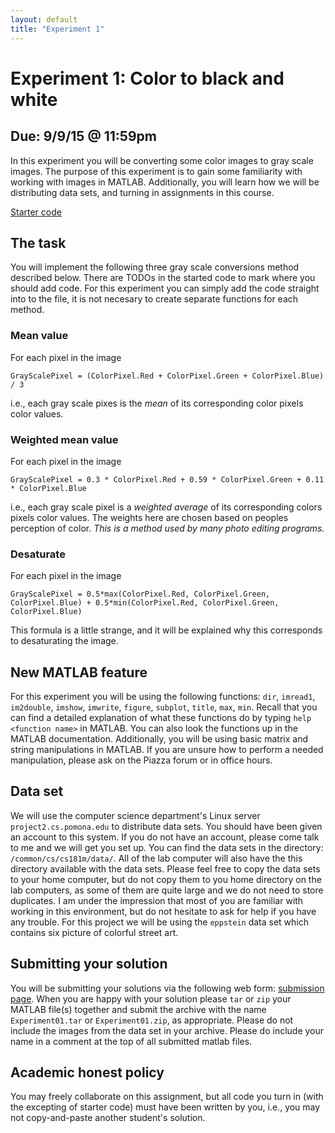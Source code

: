 ```yaml
---
layout: default
title: "Experiment 1"
---
```


# Experiment 1: Color to black and white

## Due: 9/9/15 @ 11:59pm

In this experiment you will be converting some color images to gray scale
images. The purpose of this experiment is to gain some familiarity with working
with images in MATLAB. Additionally, you will learn how we will be distributing
data sets, and turning in assignments in this course.

[Starter code](experiment_01.m)

## The task
You will implement the following three gray scale conversions method described below. There are TODOs in the started code to mark where you should add code. For this experiment you can simply add the code straight into to the file, it is not necesary to create separate functions for each method.

### Mean value

For each pixel in the image

~~~~
GrayScalePixel = (ColorPixel.Red + ColorPixel.Green + ColorPixel.Blue) / 3
~~~~

i.e., each gray scale pixes is the *mean* of its corresponding color pixels color values.

### Weighted mean value
For each pixel in the image

~~~~
GrayScalePixel = 0.3 * ColorPixel.Red + 0.59 * ColorPixel.Green + 0.11 * ColorPixel.Blue
~~~~

i.e., each gray scale pixel is a *weighted average* of its corresponding colors pixels color values. The weights here are chosen based on peoples perception of color. _This is a method used by many photo editing programs._

### Desaturate
For each pixel in the image

~~~~
GrayScalePixel = 0.5*max(ColorPixel.Red, ColorPixel.Green, ColorPixel.Blue) + 0.5*min(ColorPixel.Red, ColorPixel.Green, ColorPixel.Blue)
~~~~

This formula is a little strange, and it will be explained why this corresponds to desaturating the image.

## New MATLAB feature
For this experiment you will be using the following functions:
`dir`, `imread1`, `im2double`, `imshow`, `imwrite`, `figure`, `subplot`,
`title`, `max`, `min`. Recall that you can find a detailed explanation of what these functions
do by typing `help <function name>` in MATLAB. You can also look the functions
up in the MATLAB documentation. Additionally, you will be using basic matrix and string manipulations in MATLAB. If you are unsure how to perform a needed 
manipulation, please ask on the Piazza forum or in office hours.

## Data set
We will use the computer science department's Linux server `project2.cs.pomona.edu` to distribute data sets. You should  have been given an account to this system. If you do not have an account, please come talk to me and we will get you set up. You can find the data sets in the directory: `/common/cs/cs181m/data/`. All of the lab computer will also have the this directory available with the data sets. Please feel free to copy the data sets to your home computer, but do not copy them to you home directory on the lab computers, as some of them are quite large and we do not need to store duplicates. I am under the impression that most of you are familiar with working in this environment, but do not hesitate to ask for help if you have any trouble. For this project we will be using the `eppstein` data set which contains six picture of colorful street art.

## Submitting your solution
You will be submitting your solutions via the following web form: [submission page](//www.dci.pomona.edu/tools-bin/cs181mupload.php). When you are happy with your solution please `tar` or `zip` your MATLAB file(s) together and submit the archive with the name `Experiment01.tar` or `Experiment01.zip`, as appropriate. Please do not include the images from the data set in your archive. Please do include your name in a comment at the top of all submitted matlab files.

## Academic honest policy
You may freely collaborate on this assignment, but all code you turn in (with
the excepting of starter code) must have been written by you, i.e., you may not
copy-and-paste another student's solution.
